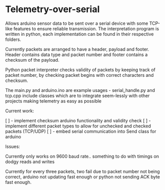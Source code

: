 # Telemetry-over-serial

Allows arduino sensor data to be sent over a serial device with some TCP-like features to ensure reliable transmission.
The interpretation program is written in python, each implementation can be found in their respective folders. 


Currently packets are arranged to have a header, payload and footer. Header contains data type and packet number and footer contains a checksum of the payload. 


Python packet interpreter checks validity of packets by keeping track of packet number, by checking packet begins with correct characters and checksum.

The main.py and arduino.ino are example usages - serial_handle.py and tcp.cpp include classes which are to integrate seem-lessly with other projects making telemetry as easy as possible


Current work:


[ ] - implement checksum arduino functionality and validity check
[ ] - implement different packet types to allow for unchecked and checked packets (TCP/UDP)
[ ] - embed serial communication into Send class for arduino 


Issues:


Currently only works on 9600 baud rate.. something to do with timings on dodgy reads and writes

Currently for every three packets, two fail due to packet number not being correct, arduino not updating fast enough or python not sending ACK byte fast enough. 